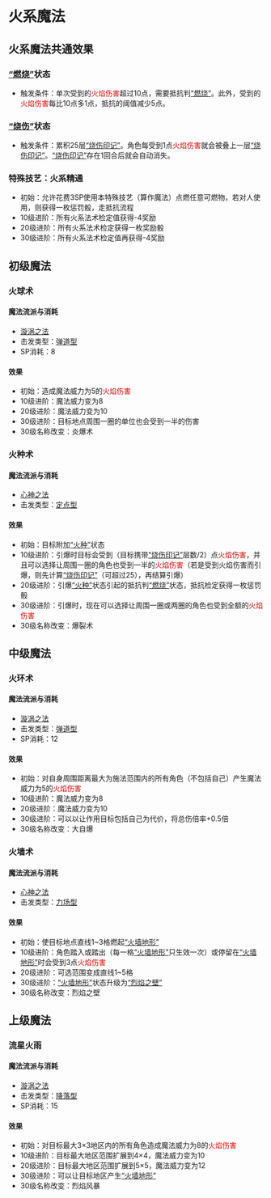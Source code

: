 # 火系魔法

## 火系魔法共通效果

### <a href="../../../status/normal/#燃烧" target="_blank">“燃烧”</a>状态

* 触发条件：单次受到的<font color="#dd0000">火焰伤害</font>超过10点，需要抵抗判<a href="../../../status/normal/#燃烧" target="_blank">“燃烧”</a>。此外，受到的<font color="#dd0000">火焰伤害</font>每比10点多1点，抵抗的阈值减少5点。

### <a href="../../../status/normal/#烧伤" target="_blank">“烧伤”</a>状态

* 触发条件：累积25层<a href="../../../status/mark/#烧伤印记" target="_blank">“烧伤印记”</a>。角色每受到1点<font color="#dd0000">火焰伤害</font>就会被叠上一层<a href="../../../status/mark/#烧伤印记" target="_blank">“烧伤印记”</a>。<a href="../../../status/mark/#烧伤印记" target="_blank">“烧伤印记”</a>存在1回合后就会自动消失。

### 特殊技艺：火系精通

* 初始：允许花费3SP使用本特殊技艺（算作魔法）点燃任意可燃物，若对人使用，则获得一枚惩罚骰，走抵抗流程
* 10级进阶：所有火系法术检定值获得-4奖励
* 20级进阶：所有火系法术检定获得一枚奖励骰
* 30级进阶：所有火系法术检定值再获得-4奖励

## 初级魔法

### 火球术

#### 魔法流派与消耗

* <a href="/rules/V4.x rules/8·magic/#旋涡之法" target="_blank">漩涡之法</a>
* 击发类型：<a href="/rules/V4.x rules/8·magic/#魔法的击发类型" target="_blank">弹道型</a>
* SP消耗：8

#### 效果

* 初始：造成魔法威力为5的<font color="#dd0000">火焰伤害</font>
* 10级进阶：魔法威力变为8
* 20级进阶：魔法威力变为10
* 30级进阶：目标地点周围一圈的单位也会受到一半的伤害
* 30级名称改变：炎爆术

### 火种术

#### 魔法流派与消耗

* <a href="/rules/V4.x rules/8·magic/#心神之法" target="_blank">心神之法</a>
* 击发类型：<a href="/rules/V4.x rules/8·magic/#魔法的击发类型" target="_blank">定点型</a>

#### 效果

* 初始：目标附加<a href="../../../status/normal/#火种" target="_blank">“火种”</a>状态
* 10级进阶：引爆时目标会受到（目标携带<a href="../../../status/mark/#烧伤印记" target="_blank">“烧伤印记”</a>层数/2）点<font color="#dd0000">火焰伤害</font>，并且可以选择让周围一圈的角色也受到一半的<font color="#dd0000">火焰伤害</font>（若是受到火焰伤害而引爆，则先计算<a href="../../../status/mark/#烧伤印记" target="_blank">“烧伤印记”</a>（可超过25），再结算引爆）
* 20级进阶：引爆<a href="../../../status/normal/#火种" target="_blank">“火种”</a>状态引起的抵抗判<a href="../../../status/normal/#燃烧" target="_blank">“燃烧”</a>状态，抵抗检定获得一枚惩罚骰
* 30级进阶：引爆时，现在可以选择让周围一圈或两圈的角色也受到全额的<font color="#dd0000">火焰伤害</font>
* 30级名称改变：爆裂术

## 中级魔法

### 火环术

#### 魔法流派与消耗

* <a href="/rules/V4.x rules/8·magic/#旋涡之法" target="_blank">漩涡之法</a>
* 击发类型：<a href="/rules/V4.x rules/8·magic/#魔法的击发类型" target="_blank">弹道型</a>
* SP消耗：12

#### 效果

* 初始：对自身周围距离最大为施法范围内的所有角色（不包括自己）产生魔法威力为5的<font color="#dd0000">火焰伤害</font>
* 10级进阶：魔法威力变为8
* 20级进阶：魔法威力变为10
* 30级进阶：可以以让作用目标包括自己为代价，将总伤倍率+0.5倍
* 30级名称改变：大自爆

### 火墙术

#### 魔法流派与消耗

* <a href="/rules/V4.x rules/8·magic/#心神之法" target="_blank">心神之法</a>
* 击发类型：<a href="/rules/V4.x rules/8·magic/#魔法的击发类型" target="_blank">力场型</a>

#### 效果

* 初始：使目标地点直线1~3格燃起<a href="../../../status/terrain/#火墙地形" target="_blank">“火墙地形”</a>
* 10级进阶：角色踏入或踏出（每一格<a href="../../../status/terrain/#火墙地形" target="_blank">“火墙地形”</a>只生效一次）或停留在<a href="../../../status/terrain/#火墙地形" target="_blank">“火墙地形”</a>时会受到3点<font color="#dd0000">火焰伤害</font>
* 20级进阶：可选范围变成直线1~5格
* 30级进阶：<a href="../../../status/terrain/#火墙地形" target="_blank">“火墙地形”</a>状态升级为<a href="../../../status/terrain/#烈焰之壁" target="_blank">“烈焰之壁”</a>
* 30级名称改变：烈焰之壁

## 上级魔法

### 流星火雨

#### 魔法流派与消耗

* <a href="/rules/V4.x rules/8·magic/#旋涡之法" target="_blank">漩涡之法</a>
* 击发类型：<a href="/rules/V4.x rules/8·magic/#魔法的击发类型" target="_blank">降落型</a>
* SP消耗：15

#### 效果

* 初始：对目标最大3×3地区内的所有角色造成魔法威力为8的<font color="#dd0000">火焰伤害</font>
* 10级进阶：目标最大地区范围扩展到4×4，魔法威力变为10
* 20级进阶：目标最大地区范围扩展到5×5，魔法威力变为12
* 30级进阶：可以让目标地区产生<a href="../../../status/terrain/#火墙地形" target="_blank">“火墙地形”</a>
* 30级名称改变：烈焰风暴